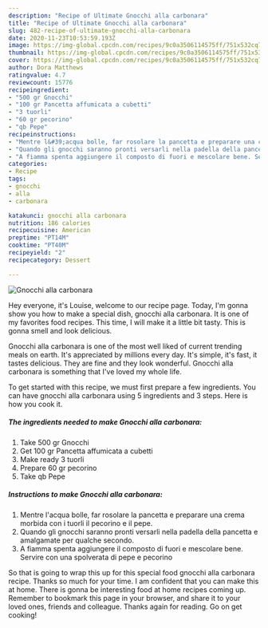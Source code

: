```yaml
---
description: "Recipe of Ultimate Gnocchi alla carbonara"
title: "Recipe of Ultimate Gnocchi alla carbonara"
slug: 482-recipe-of-ultimate-gnocchi-alla-carbonara
date: 2020-11-23T10:53:59.193Z
image: https://img-global.cpcdn.com/recipes/9c0a3506114575ff/751x532cq70/gnocchi-alla-carbonara-recipe-main-photo.jpg
thumbnail: https://img-global.cpcdn.com/recipes/9c0a3506114575ff/751x532cq70/gnocchi-alla-carbonara-recipe-main-photo.jpg
cover: https://img-global.cpcdn.com/recipes/9c0a3506114575ff/751x532cq70/gnocchi-alla-carbonara-recipe-main-photo.jpg
author: Dora Matthews
ratingvalue: 4.7
reviewcount: 15776
recipeingredient:
- "500 gr Gnocchi"
- "100 gr Pancetta affumicata a cubetti"
- "3 tuorli"
- "60 gr pecorino"
- "qb Pepe"
recipeinstructions:
- "Mentre l&#39;acqua bolle, far rosolare la pancetta e preparare una crema morbida con i tuorli il pecorino e il pepe."
- "Quando gli gnocchi saranno pronti versarli nella padella della pancetta e amalgamate per qualche secondo."
- "A fiamma spenta aggiungere il composto di fuori e mescolare bene. Servire con una spolverata di pepe e pecorino"
categories:
- Recipe
tags:
- gnocchi
- alla
- carbonara

katakunci: gnocchi alla carbonara 
nutrition: 186 calories
recipecuisine: American
preptime: "PT14M"
cooktime: "PT40M"
recipeyield: "2"
recipecategory: Dessert

---
```



![Gnocchi alla carbonara](https://img-global.cpcdn.com/recipes/9c0a3506114575ff/751x532cq70/gnocchi-alla-carbonara-recipe-main-photo.jpg)

Hey everyone, it's Louise, welcome to our recipe page. Today, I'm gonna show you how to make a special dish, gnocchi alla carbonara. It is one of my favorites food recipes. This time, I will make it a little bit tasty. This is gonna smell and look delicious.



Gnocchi alla carbonara is one of the most well liked of current trending meals on earth. It's appreciated by millions every day. It's simple, it's fast, it tastes delicious. They are fine and they look wonderful. Gnocchi alla carbonara is something that I've loved my whole life.


To get started with this recipe, we must first prepare a few ingredients. You can have gnocchi alla carbonara using 5 ingredients and 3 steps. Here is how you cook it.

<!--inarticleads1-->

##### The ingredients needed to make Gnocchi alla carbonara:

1. Take 500 gr Gnocchi
1. Get 100 gr Pancetta affumicata a cubetti
1. Make ready 3 tuorli
1. Prepare 60 gr pecorino
1. Take qb Pepe




<!--inarticleads2-->

##### Instructions to make Gnocchi alla carbonara:

1. Mentre l&#39;acqua bolle, far rosolare la pancetta e preparare una crema morbida con i tuorli il pecorino e il pepe.
1. Quando gli gnocchi saranno pronti versarli nella padella della pancetta e amalgamate per qualche secondo.
1. A fiamma spenta aggiungere il composto di fuori e mescolare bene. Servire con una spolverata di pepe e pecorino




So that is going to wrap this up for this special food gnocchi alla carbonara recipe. Thanks so much for your time. I am confident that you can make this at home. There is gonna be interesting food at home recipes coming up. Remember to bookmark this page in your browser, and share it to your loved ones, friends and colleague. Thanks again for reading. Go on get cooking!
